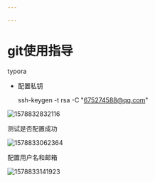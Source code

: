 ```yaml
---

---
```


# git使用指导

typora 

- 配置私钥

  

   ssh-keygen -t rsa -C "675274588@qq.com"

![1578832832116](D:\github\OtherStudy\python\学习记录\img\1578832832116.png)

测试是否配置成功

![1578833062364](D:\github\OtherStudy\python\学习记录\img\1578833062364.png)



配置用户名和邮箱

![1578833141923](D:\github\OtherStudy\python\学习记录\img\1578833141923.png)

